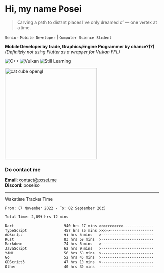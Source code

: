 # Hi, my name Posei

> Carving a path to distant places I've only dreamed of — one vertex at a time.

`Senior Mobile Developer` | `Computer Science Student`  

**Mobile Developer by trade, Graphics/Engine Programmer by chance?(?)**  
_(Definitely not using Flutter as a wrapper for Vulkan FFI.)_

![C++](https://img.shields.io/badge/C++-00599C?style=flat&logo=c%2B%2B&logoColor=white)
![Vulkan](https://img.shields.io/badge/Vulkan-AC162C?style=flat&logo=vulkan&logoColor=white)
![Still Learning](https://img.shields.io/badge/Still%20Learning-FFCC00?style=flat&logoColor=white)

  <img src="https://github.com/user-attachments/assets/54c92bc8-af3e-4bf1-b442-e889f1c01633" width="300" alt="cat cube opengl" />

### Do contact me

**Email**: [contact@posei.me](mailto:contact@posei.me)  
**Discord**: poseiso

---

Wakatime Tracker Time

<!--START_SECTION:waka-->

```txt
From: 07 November 2022 - To: 02 September 2025

Total Time: 2,099 hrs 12 mins

Dart                       940 hrs 27 mins >>>>>>>>>>>--------------   44.81 %
TypeScript                 457 hrs 25 mins >>>>>--------------------   21.79 %
GDScript                   91 hrs 5 mins   >------------------------   04.34 %
Rust                       83 hrs 59 mins  >------------------------   04.00 %
Markdown                   74 hrs 5 mins   >------------------------   03.53 %
JavaScript                 62 hrs 9 mins   >------------------------   02.96 %
YAML                       56 hrs 58 mins  >------------------------   02.71 %
Go                         52 hrs 46 mins  >------------------------   02.51 %
GDScript3                  47 hrs 10 mins  >------------------------   02.25 %
Other                      40 hrs 39 mins  -------------------------   01.94 %
```

<!--END_SECTION:waka-->
